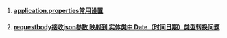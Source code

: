 1. #### [application.properties常用设置](/chapter1/springboot/applicationpropertieschang-yong-she-zhi.md)
2. #### [requestbody接收json参数 映射到 实体类中 Date（时间日期）类型转换问题](#)




